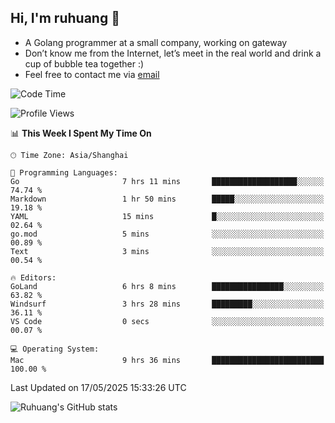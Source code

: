 ## Hi, I'm ruhuang 👋

- A Golang programmer at a small company, working on gateway
- Don’t know me from the Internet, let’s meet in the real world and drink a cup of bubble tea together :)
- Feel free to contact me via [email](mailto:ruhuang2001@gmail.com)
<!--START_SECTION:waka-->
![Code Time](http://img.shields.io/badge/Code%20Time-515%20hrs%204%20mins-blue)

![Profile Views](http://img.shields.io/badge/Profile%20Views-4-blue)

📊 **This Week I Spent My Time On** 

```text
🕑︎ Time Zone: Asia/Shanghai

💬 Programming Languages: 
Go                       7 hrs 11 mins       ███████████████████░░░░░░   74.74 % 
Markdown                 1 hr 50 mins        █████░░░░░░░░░░░░░░░░░░░░   19.18 % 
YAML                     15 mins             █░░░░░░░░░░░░░░░░░░░░░░░░   02.64 % 
go.mod                   5 mins              ░░░░░░░░░░░░░░░░░░░░░░░░░   00.89 % 
Text                     3 mins              ░░░░░░░░░░░░░░░░░░░░░░░░░   00.54 % 

🔥 Editors: 
GoLand                   6 hrs 8 mins        ████████████████░░░░░░░░░   63.82 % 
Windsurf                 3 hrs 28 mins       █████████░░░░░░░░░░░░░░░░   36.11 % 
VS Code                  0 secs              ░░░░░░░░░░░░░░░░░░░░░░░░░   00.07 % 

💻 Operating System: 
Mac                      9 hrs 36 mins       █████████████████████████   100.00 % 
```


 Last Updated on 17/05/2025 15:33:26 UTC
<!--END_SECTION:waka-->

![Ruhuang's GitHub stats](https://github-readme-stats.vercel.app/api?username=ruhuang2001&count_private=true&hide_title=true&show_icons=true&theme=vue)

